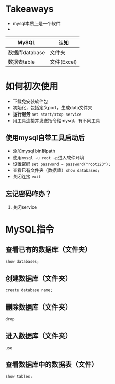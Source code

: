 # Takeaways
+ mysql本质上是一个软件
+
| MySQL      | 认知 |
| ----------- | ----------- |
| 数据库database      | 文件夹       |
| 数据表table   | 文件(Excel)        |
# 如何初次使用
+ 下载免安装软件包
+ 初始化，包括定义port，生成data文件夹
+ **运行服务** ```net start/stop service```
+ 用工具连接并发送指令给mysql，有不同工具
## 使用mysql自带工具启动后
+ 添加mysql bin到path
+ 使用```mysql -u root -p```进入软件环境
+ 设置密码 ```set password = password("root123");```
+ 查看已有文件夹（数据库）```show databases;```
+ 关闭连接 ```exit```
## 忘记密码咋办？
1. 关闭service

# MySQL指令
## 查看已有的数据库（文件夹）
```show databases;```
## 创建数据库（文件夹）
```create database name;```
## 删除数据库（文件夹）
```drop```
## 进入数据库（文件夹）
```use```
## 查看数据库中的数据表（文件）
```show tables;```

